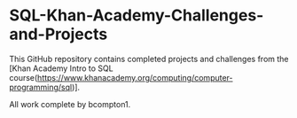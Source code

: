 # SQL-Khan-Academy-Challenges-and-Projects
This GitHub repository contains completed projects and challenges from the [Khan Academy Intro to SQL course(https://www.khanacademy.org/computing/computer-programming/sql)].

All work complete by bcompton1.
